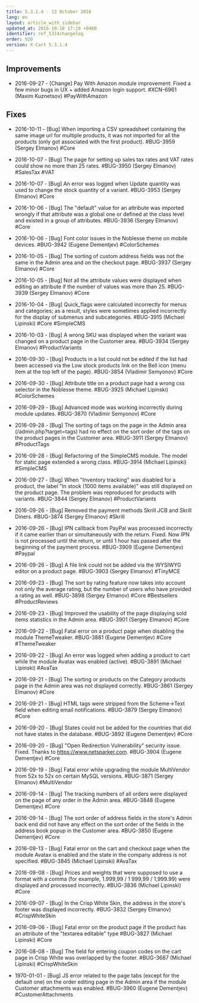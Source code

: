 ```yaml
---
title: 5.3.1.4 - 13 October 2016
lang: en
layout: article_with_sidebar
updated_at: 2016-10-18 17:19 +0400
identifier: ref_5314changelog
order: 920
version: X-Cart 5.3.1.4
---
```


## Improvements

*    2016-09-27 - [Change] Pay With Amazon module improvement: Fixed a few minor bugs in UX + added Amazon login support. #XCN-6961 (Maxim Kuznetsov) #PayWithAmazon

## Fixes

*    2016-10-11 - [Bug] When importing a CSV spreadsheet containing the same image url for multiple products, it was not imported for all the products (only got associated with the first product). #BUG-3959 (Sergey Elmanov) #Core

*    2016-10-07 - [Bug] The page for setting up sales tax rates and VAT rates could show no more than 25 rates. #BUG-3950 (Sergey Elmanov) #SalesTax #VAT

*    2016-10-07 - [Bug] An error was logged when Update quantity was used to change the stock quantity of a variant. #BUG-3953 (Sergey Elmanov) #Core

*    2016-10-06 - [Bug] The "default" value for an attribute was imported wrongly if that attribute was a global one or defined at the class level and existed in a group of attributes. #BUG-3936 (Sergey Elmanov) #Core

*    2016-10-06 - [Bug] Font color issues in the Noblesse theme on mobile devices. #BUG-3942 (Eugene Dementjev) #ColorSchemes

*    2016-10-05 - [Bug] The sorting of custom address fields was not the same in the Admin area and on the checkout page. #BUG-3937 (Sergey Elmanov) #Core

*    2016-10-05 - [Bug] Not all the attribute values were displayed when editing an attribute if the number of values was more than 25. #BUG-3939 (Sergey Elmanov) #Core

*    2016-10-04 - [Bug] Quick_flags were calculated incorrectly for menus and categories; as a result, styles were sometimes applied incorrectly for the display of submenus and subcategories. #BUG-3915 (Michael Lipinski) #Core #SimpleCMS

*    2016-10-03 - [Bug] A wrong SKU was displayed when the variant was changed on a product page in the Customer area. #BUG-3934 (Sergey Elmanov) #ProductVariants

*    2016-09-30 - [Bug] Products in a list could not be edited if the list had been accessed via the Low stock products link on the Bell icon (menu item at the top left of the page). #BUG-3854 (Vladimir Semyonov) #Core

*    2016-09-30 - [Bug] Attribute title on a product page had a wrong css selector in the Noblesse theme. #BUG-3925 (Michael Lipinski) #ColorSchemes

*    2016-09-29 - [Bug] Advanced mode was working incorrectly during module updates. #BUG-3870 (Vladimir Semyonov) #Core

*    2016-09-28 - [Bug] The sorting of tags on the page in the Admin area (/admin.php?target=tags) had no effect on the sort order of the tags on the product pages in the Customer area. #BUG-3911 (Sergey Elmanov) #ProductTags

*    2016-09-28 - [Bug] Refactoring of the SimpleCMS module. The model for static page extended a wrong class. #BUG-3914 (Michael Lipinski) #SimpleCMS

*    2016-09-27 - [Bug] When "Inventory tracking" was disabled for a product, the label "In stock (1000 items available)" was still displayed on the product page. The problem was reproduced for products with variants. #BUG-3844 (Sergey Elmanov) #ProductVariants

*    2016-09-26 - [Bug] Removed the payment methods Skrill JCB and Skrill Diners. #BUG-3874 (Sergey Elmanov) #Skrill

*    2016-09-26 - [Bug] IPN callback from PayPal was processed incorrectly if it came earlier than or simultaneously with the return. Fixed. Now IPN is not processed until the return, or until 1 hour has passed after the beginning of the payment process. #BUG-3909 (Eugene Dementjev) #Paypal

*    2016-09-26 - [Bug] A file link could not be added via the WYSIWYG editor on a product page. #BUG-3903 (Sergey Elmanov) #TinyMCE

*    2016-09-23 - [Bug] The sort by rating feature now takes into account not only the average rating, but the number of users who have provided a rating as well. #BUG-3898 (Sergey Elmanov) #Core #Bestsellers #ProductReviews

*    2016-09-23 - [Bug] Improved the usability of the page displaying sold items statistics in the Admin area. #BUG-3901 (Sergey Elmanov) #Core

*    2016-09-22 - [Bug] Fatal error on a product page when disabling the module ThemeTweaker. #BUG-3881 (Eugene Dementjev) #Core #ThemeTweaker

*    2016-09-22 - [Bug] An error was logged when adding a product to cart while the module Avatax was enabled (active). #BUG-3891 (Michael Lipinski) #AvaTax

*    2016-09-21 - [Bug] The sorting or products on the Category products page in the Admin area was not displayed correctly. #BUG-3861 (Sergey Elmanov) #Core

*    2016-09-21 - [Bug] HTML tags were stripped from the Scheme->Text field when editing email notifications. #BUG-3879 (Sergey Elmanov) #Core

*    2016-09-20 - [Bug] States could not be added for the countries that did not have states in the database. #BUG-3892 (Eugene Dementjev) #Core

*    2016-09-20 - [Bug] "Open Redirection Vulnerability" security issue. Fixed. Thanks to https://www.netsparker.com. #BUG-3904 (Eugene Dementjev) #Core

*    2016-09-19 - [Bug] Fatal error while upgrading the module MultiVendor from 52x to 52x on certain MySQL versions. #BUG-3871 (Sergey Elmanov) #MultiVendor

*    2016-09-14 - [Bug] The tracking numbers of all orders were displayed on the page of any order in the Admin area. #BUG-3848 (Eugene Dementjev) #Core

*    2016-09-14 - [Bug] The sort order of address fields in the store's Admin back end did not have any effect on the sort order of the fields in the address book popup in the Customer area. #BUG-3850 (Eugene Dementjev) #Core

*    2016-09-13 - [Bug] Fatal error on the cart and checkout page when the module Avatax is enabled and the state in the company address is not specified. #BUG-3845 (Michael Lipinski) #AvaTax

*    2016-09-08 - [Bug] Prices and weights that were supposed to use a format with a comma (for example, 1.999,99 / 1 999,99 / 1,999.99) were displayed and processed incorrectly. #BUG-3836 (Michael Lipinski) #Core

*    2016-09-07 - [Bug] In the Crisp White Skin, the address in the store's footer was displayed incorrectly. #BUG-3832 (Sergey Elmanov) #CrispWhiteSkin

*    2016-09-06 - [Bug] Fatal error on the product page if the product has an attribute of the "textarea editable" type #BUG-3827 (Michael Lipinski) #Core

*    2016-08-08 - [Bug] The field for entering coupon codes on the cart page in Crisp White was overlapped by the footer. #BUG-3687 (Michael Lipinski) #CrispWhiteSkin

*    1970-01-01 - [Bug] JS error related to the page tabs (except for the default one) on the order editing page in the Admin area if the module Customer attachments was enabled. #BUG-3960 (Eugene Dementjev) #CustomerAttachments
